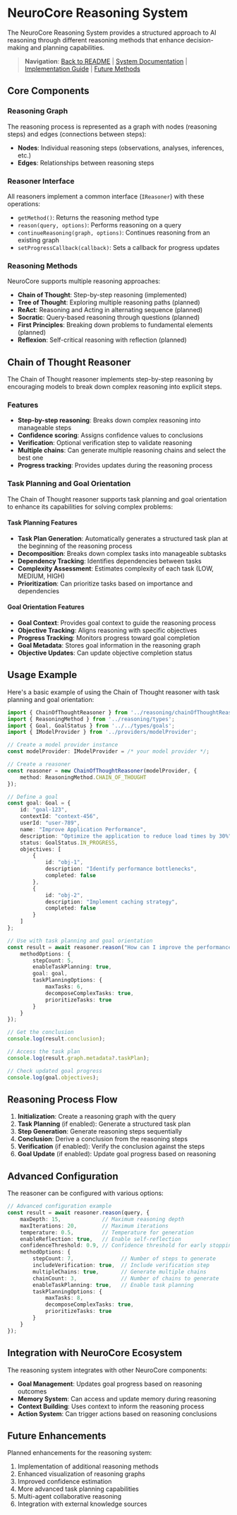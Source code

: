 # NeuroCore Reasoning System

The NeuroCore Reasoning System provides a structured approach to AI reasoning through different reasoning methods that enhance decision-making and planning capabilities.

> **Navigation**: [Back to README](../README.md) | [System Documentation](SYSTEM-DOCUMENTATION.md) | [Implementation Guide](IMPLEMENTATION-GUIDE.md) | [Future Methods](README-future-methods.md)

## Core Components

### Reasoning Graph
The reasoning process is represented as a graph with nodes (reasoning steps) and edges (connections between steps):
- **Nodes**: Individual reasoning steps (observations, analyses, inferences, etc.)
- **Edges**: Relationships between reasoning steps

### Reasoner Interface
All reasoners implement a common interface (`IReasoner`) with these operations:
- `getMethod()`: Returns the reasoning method type
- `reason(query, options)`: Performs reasoning on a query
- `continueReasoning(graph, options)`: Continues reasoning from an existing graph
- `setProgressCallback(callback)`: Sets a callback for progress updates

### Reasoning Methods
NeuroCore supports multiple reasoning approaches:
- **Chain of Thought**: Step-by-step reasoning (implemented)
- **Tree of Thought**: Exploring multiple reasoning paths (planned)
- **ReAct**: Reasoning and Acting in alternating sequence (planned)
- **Socratic**: Query-based reasoning through questions (planned)
- **First Principles**: Breaking down problems to fundamental elements (planned)
- **Reflexion**: Self-critical reasoning with reflection (planned)

## Chain of Thought Reasoner

The Chain of Thought reasoner implements step-by-step reasoning by encouraging models to break down complex reasoning into explicit steps.

### Features

- **Step-by-step reasoning**: Breaks down complex reasoning into manageable steps
- **Confidence scoring**: Assigns confidence values to conclusions
- **Verification**: Optional verification step to validate reasoning
- **Multiple chains**: Can generate multiple reasoning chains and select the best one
- **Progress tracking**: Provides updates during the reasoning process

### Task Planning and Goal Orientation

The Chain of Thought reasoner supports task planning and goal orientation to enhance its capabilities for solving complex problems:

#### Task Planning Features

- **Task Plan Generation**: Automatically generates a structured task plan at the beginning of the reasoning process
- **Decomposition**: Breaks down complex tasks into manageable subtasks
- **Dependency Tracking**: Identifies dependencies between tasks
- **Complexity Assessment**: Estimates complexity of each task (LOW, MEDIUM, HIGH)
- **Prioritization**: Can prioritize tasks based on importance and dependencies

#### Goal Orientation Features

- **Goal Context**: Provides goal context to guide the reasoning process
- **Objective Tracking**: Aligns reasoning with specific objectives
- **Progress Tracking**: Monitors progress toward goal completion
- **Goal Metadata**: Stores goal information in the reasoning graph
- **Objective Updates**: Can update objective completion status

## Usage Example

Here's a basic example of using the Chain of Thought reasoner with task planning and goal orientation:

```typescript
import { ChainOfThoughtReasoner } from '../reasoning/chainOfThoughtReasoner';
import { ReasoningMethod } from '../reasoning/types';
import { Goal, GoalStatus } from '../../types/goals';
import { IModelProvider } from '../providers/modelProvider';

// Create a model provider instance
const modelProvider: IModelProvider = /* your model provider */;

// Create a reasoner
const reasoner = new ChainOfThoughtReasoner(modelProvider, {
    method: ReasoningMethod.CHAIN_OF_THOUGHT
});

// Define a goal
const goal: Goal = {
    id: "goal-123",
    contextId: "context-456",
    userId: "user-789",
    name: "Improve Application Performance",
    description: "Optimize the application to reduce load times by 30%",
    status: GoalStatus.IN_PROGRESS,
    objectives: [
        {
            id: "obj-1",
            description: "Identify performance bottlenecks",
            completed: false
        },
        {
            id: "obj-2",
            description: "Implement caching strategy",
            completed: false
        }
    ]
};

// Use with task planning and goal orientation
const result = await reasoner.reason("How can I improve the performance of my React application?", {
    methodOptions: {
        stepCount: 5,
        enableTaskPlanning: true,
        goal: goal,
        taskPlanningOptions: {
            maxTasks: 6,
            decomposeComplexTasks: true,
            prioritizeTasks: true
        }
    }
});

// Get the conclusion
console.log(result.conclusion);

// Access the task plan
console.log(result.graph.metadata?.taskPlan);

// Check updated goal progress
console.log(goal.objectives);
```

## Reasoning Process Flow

1. **Initialization**: Create a reasoning graph with the query
2. **Task Planning** (if enabled): Generate a structured task plan
3. **Step Generation**: Generate reasoning steps sequentially
4. **Conclusion**: Derive a conclusion from the reasoning steps
5. **Verification** (if enabled): Verify the conclusion against the steps
6. **Goal Update** (if enabled): Update goal progress based on reasoning

## Advanced Configuration

The reasoner can be configured with various options:

```typescript
// Advanced configuration example
const result = await reasoner.reason(query, {
    maxDepth: 15,             // Maximum reasoning depth
    maxIterations: 20,        // Maximum iterations
    temperature: 0.5,         // Temperature for generation
    enableReflection: true,   // Enable self-reflection
    confidenceThreshold: 0.9, // Confidence threshold for early stopping
    methodOptions: {
        stepCount: 7,               // Number of steps to generate
        includeVerification: true,  // Include verification step
        multipleChains: true,       // Generate multiple chains
        chainCount: 3,              // Number of chains to generate
        enableTaskPlanning: true,   // Enable task planning
        taskPlanningOptions: {
            maxTasks: 8,
            decomposeComplexTasks: true,
            prioritizeTasks: true
        }
    }
});
```

## Integration with NeuroCore Ecosystem

The reasoning system integrates with other NeuroCore components:

- **Goal Management**: Updates goal progress based on reasoning outcomes
- **Memory System**: Can access and update memory during reasoning
- **Context Building**: Uses context to inform the reasoning process
- **Action System**: Can trigger actions based on reasoning conclusions

## Future Enhancements

Planned enhancements for the reasoning system:

1. Implementation of additional reasoning methods
2. Enhanced visualization of reasoning graphs
3. Improved confidence estimation
4. More advanced task planning capabilities
5. Multi-agent collaborative reasoning
6. Integration with external knowledge sources 